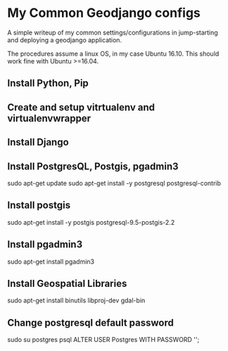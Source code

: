 # My Common Geodjango configs
A simple writeup of my common settings/configurations in jump-starting and deploying a geodjango application.

The procedures assume a linux OS, in my case Ubuntu 16.10. This should work fine with Ubuntu >=16.04.

## Install Python, Pip

## Create and setup vitrtualenv and virtualenvwrapper

## Install Django

## Install PostgresQL, Postgis, pgadmin3
 sudo apt-get update
 sudo apt-get install -y postgresql postgresql-contrib

## Install postgis
  sudo apt-get install -y postgis postgresql-9.5-postgis-2.2

## Install pgadmin3
 sudo apt-get install pgadmin3

## Install Geospatial Libraries
 sudo apt-get install binutils libproj-dev gdal-bin

## Change postgresql default password
 sudo su postgres
 psql
 ALTER USER Postgres WITH PASSWORD '';
